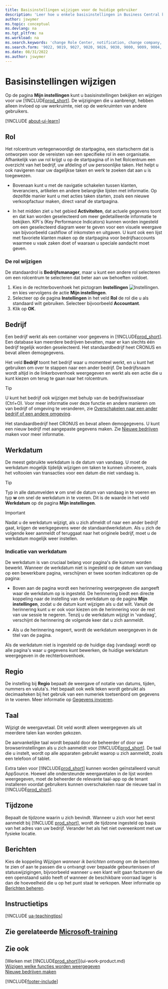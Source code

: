 ```yaml
---
title: Basisinstellingen wijzigen voor de huidige gebruiker
description: 'Leer hoe u enkele basisinstellingen in Business Central kunt wijzigen, bijvoorbeeld uw rol en rolcentrum, bedrijf, werkdatum en tijdzones.'
author: jswymer
ms.topic: conceptual
ms.devlang: na
ms.tgt_pltfrm: na
ms.workload: na
ms.search.keywords: 'change Role Center, notification, change company, change work date, decimal separator'
ms.search.form: '9022, 9019, 9027, 9020, 9026, 9030, 9000, 9009, 9004, 9005, 9024, 9006, 9007, 9010, 9016, 9017'
ms.date: 08/31/2022
ms.author: jswymer
---
```

# <a name="change-basic-settings"></a><a name="change-basic-settings"></a><a name="change-basic-settings"></a>Basisinstellingen wijzigen

Op de pagina **Mijn instellingen** kunt u basisinstellingen bekijken en wijzigen voor uw [!INCLUDE[prod_short](includes/prod_short.md)]. De wijzigingen die u aanbrengt, hebben alleen invloed op uw werkruimte, niet op de werkruimten van andere gebruikers.  

[!INCLUDE [about-ui-learn](includes/about-ui-learn.md)]

## <a name="role"></a><a name="role"></a><a name="role"></a><a name="role-center"></a>Rol

Het rolcentrum vertegenwoordigt de startpagina, een startscherm dat is ontworpen voor de vereisten van een specifieke rol in een organisatie. Afhankelijk van uw rol krijgt u op de startpagina of in het Rolcentrum een overzicht van het bedrijf, uw afdeling of uw persoonlijke taken. Het helpt u ook navigeren naar uw dagelijkse taken en werk te zoeken dat aan u is toegewezen.

* Bovenaan kunt u met de navigatie schakelen tussen klanten, leveranciers, artikelen en andere belangrijke lijsten met informatie. Op dezelfde manier kunt u met acties taken starten, zoals een nieuwe verkoopfactuur maken, direct vanaf de startpagina.

* In het midden ziet u het gebied **Activiteiten**, dat actuele gegevens toont en dat kan worden geselecteerd om meer gedetailleerde informatie te bekijken. KPI´s (Key Performance Indicators) kunnen worden ingesteld om een geselecteerd diagram weer te geven voor een visuele weergave van bijvoorbeeld cashflow of inkomsten en uitgaven. U kunt ook een lijst met favoriete klanten maken op de startpagina voor bedrijfsaccounts waarmee u vaak zaken doet of waaraan u speciale aandacht moet geven.

### <a name="change-the-role"></a><a name="change-the-role"></a><a name="change-the-role"></a>De rol wijzigen

De standaardrol is **Bedrijfsmanager**, maar u kunt een andere rol selecteren om een rolcentrum te selecteren dat beter aan uw behoeften voldoet.  

1. Kies in de rechterbovenhoek het pictogram **Instellingen** ![Instellingen.](media/ui-experience/settings_icon_small.png "Pictogram Instellingen voor rolcentrum") en kies vervolgens de actie **Mijn instellingen**.
2. Selecteer op de pagina **Instellingen** in het veld **Rol** de rol die u als standaard wilt gebruiken. Selecteer bijvoorbeeld **Accountant**.
3. Klik op **OK**.

## <a name="company"></a><a name="company"></a><a name="company"></a><a name="company"></a>Bedrijf

Een bedrijf werkt als een container voor gegevens in [!INCLUDE[prod_short](includes/prod_short.md)]. Een database kan meerdere bedrijven bevatten, maar er kan slechts één bedrijf tegelijk worden geselecteerd. Het standaardbedrijf heet CRONUS en bevat alleen demogegevens.

Het veld **Bedrijf** toont het bedrijf waar u momenteel werkt, en u kunt het gebruiken om over te stappen naar een ander bedrijf. De bedrijfsnaam wordt altijd in de linkerbovenhoek weergegeven en werkt als een actie die u kunt kiezen om terug te gaan naar het rolcentrum.

> [!TIP]
> U kunt het bedrijf ook wijzigen met behulp van de bedrijfswisselaar (Ctrl+O). Voor meer informatie over deze functie en andere manieren om van bedrijf of omgeving te veranderen, zie [Overschakelen naar een ander bedrijf of een andere omgeving](ui-organization-switch.md).

Het standaardbedrijf heet CRONUS en bevat alleen demogegevens. U kunt een nieuw bedrijf met aangepaste gegevens maken. Zie [Nieuwe bedrijven](about-new-company.md) maken voor meer informatie.

<!--
### <a name="to-change-the-company-name"></a><a name="to-change-the-company-name"></a><a name="to-change-the-company-name"></a>To change the company name

The company name is always displayed at the top left corner and works as an action that you can choose to go back to the Role Center. You can change this name on the **Company Information** page.

1. Choose the ![Sprocket icon to open the Settings menu.](media/ui-experience/settings_icon_small.png) icon, and then choose the **Company Information** action.
2. In the **Name** field, enter the new company name.
3. Leave the page. The system restarts and displays the new company in the top-left corner.

### <a name="to-display-a-company-badge-for-quick-access-to-company-information"></a><a name="to-display-a-company-badge-for-quick-access-to-company-information"></a><a name="to-display-a-company-badge-for-quick-access-to-company-information"></a><a name="badge"></a>To display a company badge for quick access to company information

You can add a customized badge in the top-right corner, which you can choose to quickly view company name and tenant information in a pop-up box. The company badge is also useful when [!INCLUDE[prod_short](includes/prod_short.md)] is embedded in another application, like Microsoft Teams or in some other web application. In these cases, because the [!INCLUDE[web_client](includes/web_client.md)] displays less surrounding contextual information, the company badge serves as the only way to determine which company or environment a record belongs to.

1. Choose the ![Lightbulb that opens the Tell Me feature.](media/ui-search/search_small.png "Tell me what you want to do") icon, enter **Company Information**, and then choose the related link.
2. On the **Company Badge** FastTab, fill in the fields as necessary. [!INCLUDE[tooltip-inline-tip](includes/tooltip-inline-tip_md.md)].

> [!NOTE]
> If a company badge is defined, then you cannot change the company name as described in [To change the company name](ui-change-basic-settings.md#to-change-the-company-name)-->

## <a name="work-date"></a><a name="work-date"></a><a name="work-date"></a><a name="work-date"></a>Werkdatum

De meest gebruikte werkdatum is de datum van vandaag. U moet de werkdatum mogelijk tijdelijk wijzigen om taken te kunnen uitvoeren, zoals het voltooien van transacties voor een datum die niet vandaag is.

> [!TIP]  
> Typ in alle datumvelden **v** om snel de datum van vandaag in te voeren en typ **w** om snel de werkdatum in te voeren. Dit is de waarde in het veld **Werkdatum** op de pagina **Mijn instellingen**.

> [!IMPORTANT]  
> Nadat u de werkdatum wijzigt, als u zich afmeldt of naar een ander bedrijf gaat, krijgen de werkgegevens weer de standaardwerkdatum. Als u zich de volgende keer aanmeldt of teruggaat naar het originele bedrijf, moet u de werkdatum mogelijk weer instellen.

### <a name="work-date-indication"></a><a name="work-date-indication"></a><a name="work-date-indication"></a>Indicatie van werkdatum

De werkdatum is van cruciaal belang voor pagina's die kunnen worden bewerkt. Wanneer de werkdatum niet is ingesteld op de datum van vandaag op een bewerkbare pagina, verschijnen er twee soorten indicatoren op de pagina:

* Boven aan de pagina wordt een herinnering weergegeven die aangeeft waar de werkdatum op is ingesteld. De herinnering biedt een directe koppeling naar de instelling van de werkdatum op de pagina **Mijn instellingen**, zodat u de datum kunt wijzigen als u dat wilt. Vanuit de herinnering kunt u er ook voor kiezen om de herinnering voor de rest van uw sessie te negeren. Tenzij u de werkdatum wijzigt in 'vandaag', verschijnt de herinnering de volgende keer dat u zich aanmeldt.

* Als u de herinnering negeert, wordt de werkdatum weergegeven in de titel van de pagina.  

Als de werkdatum niet is ingesteld op de huidige dag (vandaag) wordt op alle pagina's waar u gegevens kunt bewerken, de huidige werkdatum weergegeven in de rechterbovenhoek.

## <a name="region"></a><a name="region"></a><a name="region"></a><a name="region"></a> Regio

De instelling bij **Regio** bepaalt de weergave of notatie van datums, tijden, nummers en valuta's. Het bepaalt ook welk teken wordt gebruikt als decimaalteken bij het gebruik van een numeriek toetsenbord om gegevens in te voeren. Meer informatie op [Gegevens invoeren](ui-enter-data.md#decimal).

## <a name="language"></a><a name="language"></a><a name="language"></a><a name="language"></a> Taal

Wijzigt de weergavetaal. Dit veld wordt alleen weergegeven als uit meerdere talen kan worden gekozen.

De aanvankelijke taal wordt bepaald door de beheerder of door uw browserinstellingen als u zich aanmeldt voor [!INCLUDE[prod_short](includes/prod_short.md)]. De taal die u instelt, wordt op alle apparaten gebruikt waarop u zich aanmeldt, zoals een telefoon of tablet.

Extra talen voor [!INCLUDE[prod_short](includes/prod_short.md)] kunnen worden geïnstalleerd vanuit AppSource. Hoewel alle ondersteunde weergavetalen in de lijst worden weergegeven, moet de beheerder de relevante taal-app op de tenant installeren voordat gebruikers kunnen overschakelen naar de nieuwe taal in [!INCLUDE[prod_short](includes/prod_short.md)].  

## <a name="time-zone"></a><a name="time-zone"></a><a name="time-zone"></a>Tijdzone

Bepaalt de tijdzone waarin u zich bevindt. Wanneer u zich voor het eerst aanmeldt bij [!INCLUDE [prod_short](includes/prod_short.md)], wordt de tijdzone ingesteld op basis van het adres van uw bedrijf. Verander het als het niet overeenkomt met uw fysieke locatie.  

## <a name="notifications"></a><a name="notifications"></a><a name="notifications"></a>Berichten

Kies de koppeling *Wijzigen wanneer ik berichten ontvang* om de berichten te zien of aan te passen die u ontvangt over bepaalde gebeurtenissen of statuswijzigingen, bijvoorbeeld wanneer u een klant wilt gaan factureren die een openstaand saldo heeft of wanneer de beschikbare voorraad lager is dan de hoeveelheid die u op het punt staat te verkopen. Meer informatie op [Berichten beheren](ui-smart-notifications.md).

## <a name="teaching-tips"></a><a name="teaching-tips"></a><a name="teaching-tips"></a>Instructietips

[!INCLUDE [ua-teachingtips](includes/ua-teachingtips.md)]

## <a name="see-related-microsoft-training"></a><a name="see-related-microsoft-training"></a><a name="see-related-microsoft-training"></a>Zie gerelateerde [Microsoft-training](/training/modules/personalize-ui-dynamics-365-business-central/index)

## <a name="see-also"></a><a name="see-also"></a><a name="see-also"></a>Zie ook

[Werken met [!INCLUDE[prod_short](includes/prod_short.md)]](ui-work-product.md)  
[Wijzigen welke functies worden weergegeven](ui-experiences.md)  
[Nieuwe bedrijven maken](about-new-company.md)  

[!INCLUDE[footer-include](includes/footer-banner.md)]
